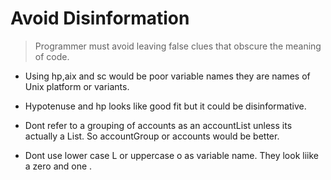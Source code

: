 # Avoid Disinformation

> Programmer must avoid leaving false clues that obscure the meaning of code.


* Using hp,aix and sc would be poor variable names they are names of Unix platform or variants.

* Hypotenuse and hp looks like good fit but it could be disinformative.

* Dont refer to a grouping of accounts as an accountList unless its actually a List. So accountGroup or accounts would be better.

* Dont use lower case L or uppercase o as variable name. They look liike a zero and one .
